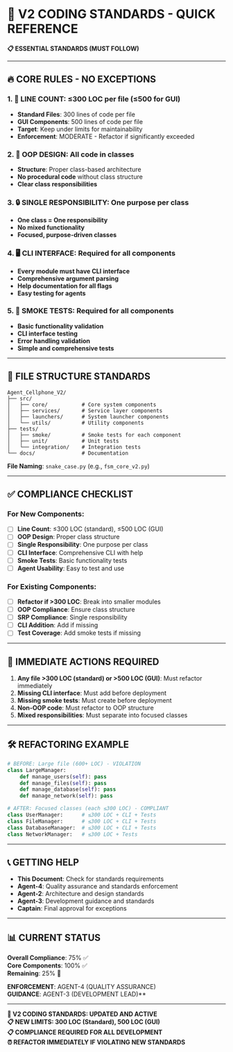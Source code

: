 # 🚀 V2 CODING STANDARDS - QUICK REFERENCE

**📋 ESSENTIAL STANDARDS (MUST FOLLOW)**

---

## 🔥 **CORE RULES - NO EXCEPTIONS**

### **1. 📏 LINE COUNT: ≤300 LOC per file (≤500 for GUI)**
- **Standard Files**: 300 lines of code per file
- **GUI Components**: 500 lines of code per file
- **Target**: Keep under limits for maintainability
- **Enforcement**: MODERATE - Refactor if significantly exceeded

### **2. 🎯 OOP DESIGN: All code in classes**
- **Structure**: Proper class-based architecture
- **No procedural code** without class structure
- **Clear class responsibilities**

### **3. 🔒 SINGLE RESPONSIBILITY: One purpose per class**
- **One class = One responsibility**
- **No mixed functionality**
- **Focused, purpose-driven classes**

### **4. 🖥️ CLI INTERFACE: Required for all components**
- **Every module must have CLI interface**
- **Comprehensive argument parsing**
- **Help documentation for all flags**
- **Easy testing for agents**

### **5. 🧪 SMOKE TESTS: Required for all components**
- **Basic functionality validation**
- **CLI interface testing**
- **Error handling validation**
- **Simple and comprehensive tests**

---

## 📁 **FILE STRUCTURE STANDARDS**

```
Agent_Cellphone_V2/
├── src/
│   ├── core/           # Core system components
│   ├── services/       # Service layer components
│   ├── launchers/      # System launcher components
│   └── utils/          # Utility components
├── tests/
│   ├── smoke/          # Smoke tests for each component
│   ├── unit/           # Unit tests
│   └── integration/    # Integration tests
└── docs/               # Documentation
```

**File Naming**: `snake_case.py` (e.g., `fsm_core_v2.py`)

---

## ✅ **COMPLIANCE CHECKLIST**

### **For New Components:**
- [ ] **Line Count**: ≤300 LOC (standard), ≤500 LOC (GUI)
- [ ] **OOP Design**: Proper class structure
- [ ] **Single Responsibility**: One purpose per class
- [ ] **CLI Interface**: Comprehensive CLI with help
- [ ] **Smoke Tests**: Basic functionality tests
- [ ] **Agent Usability**: Easy to test and use

### **For Existing Components:**
- [ ] **Refactor if >300 LOC**: Break into smaller modules
- [ ] **OOP Compliance**: Ensure class structure
- [ ] **SRP Compliance**: Single responsibility
- [ ] **CLI Addition**: Add if missing
- [ ] **Test Coverage**: Add smoke tests if missing

---

## 🚨 **IMMEDIATE ACTIONS REQUIRED**

1. **Any file >300 LOC (standard) or >500 LOC (GUI)**: Must refactor immediately
2. **Missing CLI interface**: Must add before deployment
3. **Missing smoke tests**: Must create before deployment
4. **Non-OOP code**: Must refactor to OOP structure
5. **Mixed responsibilities**: Must separate into focused classes

---

## 🛠️ **REFACTORING EXAMPLE**

```python
# BEFORE: Large file (600+ LOC) - VIOLATION
class LargeManager:
    def manage_users(self): pass
    def manage_files(self): pass
    def manage_database(self): pass
    def manage_network(self): pass

# AFTER: Focused classes (each ≤300 LOC) - COMPLIANT
class UserManager:      # ≤300 LOC + CLI + Tests
class FileManager:      # ≤300 LOC + CLI + Tests  
class DatabaseManager:  # ≤300 LOC + CLI + Tests
class NetworkManager:   # ≤300 LOC + Tests
```

---

## 📞 **GETTING HELP**

- **This Document**: Check for standards requirements
- **Agent-4**: Quality assurance and standards enforcement
- **Agent-2**: Architecture and design standards
- **Agent-3**: Development guidance and standards
- **Captain**: Final approval for exceptions

---

## 📊 **CURRENT STATUS**

**Overall Compliance**: 75% ✅  
**Core Components**: 100% ✅  
**Remaining**: 25% 🔄  

**ENFORCEMENT**: AGENT-4 (QUALITY ASSURANCE)  
**GUIDANCE**: AGENT-3 (DEVELOPMENT LEAD)**

---

**🚀 V2 CODING STANDARDS: UPDATED AND ACTIVE**  
**📋 NEW LIMITS: 300 LOC (Standard), 500 LOC (GUI)**  
**📋 COMPLIANCE REQUIRED FOR ALL DEVELOPMENT**  
**⏰ REFACTOR IMMEDIATELY IF VIOLATING NEW STANDARDS**

